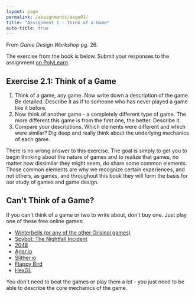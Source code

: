 ```yaml
---
layout: page
permalink: /assignments/asgn01/
title: "Assignment 1 - Think of a Game"
auto-title: true
---
```


From *Game Design Workshop* pg. 26.

The exercise from the book is below.
Submit your responses to the assignment [on PolyLearn](https://polylearn.calpoly.edu/AY_2017-2018/mod/assign/view.php?id=379633).

## Exercise 2.1: Think of a Game

1.  Think of a game, any game. Now write down a
    description of the game. Be detailed. Describe it
    as if to someone who has never played a game
    like it before.
2.  Now think of another game - a completely different type of game. The more different this game is
    from the first one, the better. Describe it.
3.  Compare your descriptions. Which elements were
    different and which were similar? Dig deep and
    really think about the underlying mechanics of
    each game.

There is no wrong answer to this exercise. The goal
is simply to get you to begin thinking about the nature
of games and to realize that games, no matter how
dissimilar they might seem, do share some common
elements. Those common elements are why we recognize certain experiences, and not others, as games,
and throughout this book they will form the basis for
our study of games and game design.

## Can't Think of a Game?

If you can't think of a game or two to write about, don't buy one.
Just play one of these free online games:

- [Winterbells (or any of the other Orisinal games)](http://www.ferryhalim.com/orisinal/g3/bells.htm)
- [Spybot: The Nightfall Incident](http://jayisgames.com/games/spybot-the-nightfall-incident/)
- [2048](https://gabrielecirulli.github.io/2048/)
- [Agar.io](http://agar.io/)
- [Slither.io](http://slither.io/)
- [Flappy Bird](http://flappybird.io/)
- [HexGL](http://hexgl.bkcore.com/)

You don't need to beat the games or play them a lot - you just need to be able to describe the core mechanics of the game.
